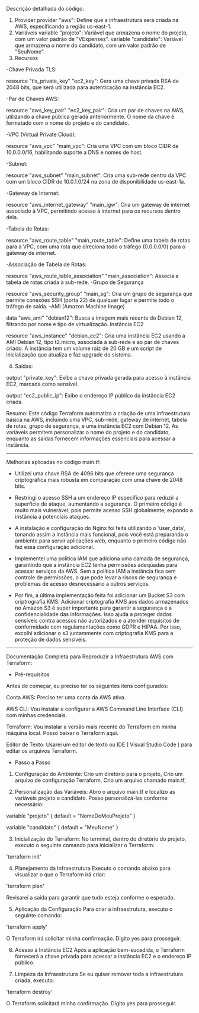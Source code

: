 Descrição detalhada do código:

1. Provider
provider "aws": Define que a infraestrutura será criada na AWS, especificando a região us-east-1.
2. Variáveis
variable "projeto": Variável que armazena o nome do projeto, com um valor padrão de "VExpenses".
variable "candidato": Variável que armazena o nome do candidato, com um valor padrão de "SeuNome".
3. Recursos

-Chave Privada TLS:

resource "tls_private_key" "ec2_key": Gera uma chave privada RSA de 2048 bits, que será utilizada para autenticação na instância EC2.

-Par de Chaves AWS:

resource "aws_key_pair" "ec2_key_pair": Cria um par de chaves na AWS, utilizando a chave pública gerada anteriormente. O nome da chave é formatado com o nome do projeto e do candidato.

-VPC (Virtual Private Cloud):

resource "aws_vpc" "main_vpc": Cria uma VPC com um bloco CIDR de 10.0.0.0/16, habilitando suporte a DNS e nomes de host.

-Subnet:

resource "aws_subnet" "main_subnet": Cria uma sub-rede dentro da VPC com um bloco CIDR de 10.0.1.0/24 na zona de disponibilidade us-east-1a.

-Gateway de Internet:

resource "aws_internet_gateway" "main_igw": Cria um gateway de internet associado à VPC, permitindo acesso à internet para os recursos dentro dela.

-Tabela de Rotas:

resource "aws_route_table" "main_route_table": Define uma tabela de rotas para a VPC, com uma rota que direciona todo o tráfego (0.0.0.0/0) para o gateway de internet.

-Associação de Tabela de Rotas:

resource "aws_route_table_association" "main_association": Associa a tabela de rotas criada à sub-rede.
-Grupo de Segurança

resource "aws_security_group" "main_sg": Cria um grupo de segurança que permite conexões SSH (porta 22) de qualquer lugar e permite todo o tráfego de saída.
-AMI (Amazon Machine Image)

data "aws_ami" "debian12": Busca a imagem mais recente do Debian 12, filtrando por nome e tipo de virtualização.
Instância EC2

resource "aws_instance" "debian_ec2": Cria uma instância EC2 usando a AMI Debian 12, tipo t2.micro, associada à sub-rede e ao par de chaves criado. A instância tem um volume raiz de 20 GB e um script de inicialização que atualiza e faz upgrade do sistema.

4. Saídas:
   
output "private_key": Exibe a chave privada gerada para acesso à instância EC2, marcada como sensível.

output "ec2_public_ip": Exibe o endereço IP público da instância EC2 criada.



Resumo:
Este código Terraform automatiza a criação de uma infraestrutura básica na AWS, incluindo uma VPC, sub-rede, gateway de internet, tabela de rotas, grupo de segurança, e uma instância EC2 com Debian 12. As variáveis permitem personalizar o nome do projeto e do candidato, enquanto as saídas fornecem informações essenciais para acessar a instância.


--------------------------------------------------------------------------------------
Melhorias aplicadas no código main.tf: 

- Utilizei uma chave RSA de 4096 bits que oferece uma segurança criptográfica mais robusta em comparação com uma chave de 2048 bits.

- Restringi o acesso SSH a um endereço IP específico para reduzir a superfície de ataque, aumentando a segurança. O primeiro código é muito mais vulnerável, pois permite acesso SSH globalmente, expondo a instância a potenciais ataques.

- A instalação e configuração do Nginx foi feita utilizando o 'user_data', tonando assim a instância mais funcional, pois você está preparando o ambiente para servir aplicações web, enquanto o primeiro código não faz essa configuração adicional.

- Implementei uma política IAM  que adiciona uma camada de segurança, garantindo que a instância EC2 tenha permissões adequadas para acessar serviços da AWS. Sem a política IAM a instância fica sem controle de permissões, o que pode levar a riscos de segurança e problemas de acesso desnecessário a outros serviços.

- Por fim, a última implementação feita foi adicionar um Bucket S3 com criptrografia KMS. Adicionar criptografia KMS aos dados armazenados no Amazon S3 é super importante para garantir a segurança e a confidencialidade das informações. Isso ajuda a proteger dados sensíveis contra acessos não autorizados e a atender requisitos de conformidade com regulamentações como GDPR e HIPAA. Por isso, excolhi adicionar o s3 juntammente com criptografia KMS para a proteção de dados sensíveis.

------------------------------------------------------------------------------------------


Documentação Completa para Reproduzir a Infraestrutura AWS com Terraform:

- Pré-requisitos

Antes de começar, eu preciso ter os seguintes itens configurados:

Conta AWS: Preciso ter uma conta da AWS ativa.

AWS CLI: Vou instalar e configurar a AWS Command Line Interface (CLI) com minhas credenciais.

Terraform: Vou instalar a versão mais recente do Terraform em minha máquina local. Posso baixar o Terraform aqui.

Editor de Texto: Usarei um editor de texto ou IDE ( Visual Studio Code ) para editar os arquivos Terraform.

- Passo a Passo
1. Configuração do Ambiente:
Crio um diretório para o projeto,
Crio um arquivo de configuração Terraform,
Crio um arquivo chamado main.tf,

2. Personalização das Variáveis:
Abro o arquivo main.tf e localizo as variáveis projeto e candidato. Posso personalizá-las conforme necessário:
   
variable "projeto" {
  default = "NomeDoMeuProjeto"
}

variable "candidato" {
  default = "MeuNome"
}


3. Inicialização do Terraform:
No terminal, dentro do diretório do projeto, executo o seguinte comando para inicializar o Terraform:

'terraform init'

4. Planejamento da Infraestrutura
Executo o comando abaixo para visualizar o que o Terraform irá criar:

'terraform plan'

Revisarei a saída para garantir que tudo esteja conforme o esperado.

5. Aplicação da Configuração
Para criar a infraestrutura, executo o seguinte comando:

'terraform apply'

O Terraform irá solicitar minha confirmação. Digito yes para prosseguir.

6. Acesso à Instância EC2
Após a aplicação bem-sucedida, o Terraform fornecerá a chave privada para acessar a instância EC2 e o endereço IP público.


7. Limpeza da Infraestrutura
Se eu quiser remover toda a infraestrutura criada, executo:

'terraform destroy'

O Terraform solicitará minha confirmação. Digito yes para prosseguir.





